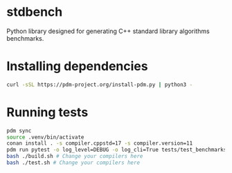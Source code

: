 # stdbench
Python library designed for generating C++ standard library algorithms benchmarks.

# Installing dependencies

```bash
curl -sSL https://pdm-project.org/install-pdm.py | python3 -
```

# Running tests
```bash
pdm sync
source .venv/bin/activate
conan install . -s compiler.cppstd=17 -s compiler.version=11 
pdm run pytest -o log_level=DEBUG -o log_cli=True tests/test_benchmarks.py
bash ./build.sh # Change your compilers here
bash ./test.sh # Change your compilers here
```

